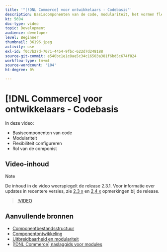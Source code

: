 ```yaml
---
title: '"[!DNL Commerce] voor ontwikkelaars - Codebasis"'
description: Basiscomponenten van de code, modulariteit, het vormen flexibiliteit, en de rol van Composer
kt: 5694
doc-type: video
topic: Development
audience: developer
level: Beginner
thumbnail: 36196.jpeg
activity: use
exl-id: f0c7b27d-7071-4454-9fbc-622d7d248188
source-git-commit: e540bc1e1c8ae5c34c16503a381f6bd5c674f824
workflow-type: tm+mt
source-wordcount: '104'
ht-degree: 0%

---
```


# [!DNL Commerce] voor ontwikkelaars - Codebasis

In deze video:

- Basiscomponenten van code
- Modulariteit
- Flexibiliteit configureren
- Rol van de componist

## Video-inhoud

>[!NOTE]
>
>De inhoud in de video weerspiegelt de release 2.3.1. Voor informatie over updates in recentere versies, zie [ 2,3 x](https://devdocs.magento.com/guides/v2.3/release-notes/bk-release-notes.html) en [2,4 x](https://devdocs.magento.com/guides/v2.4/release-notes/bk-release-notes.html) opmerkingen bij de release.

>[!VIDEO](https://video.tv.adobe.com/v/36196?quality=12&learn=on)

## Aanvullende bronnen

- [Componentbestandsstructuur](https://devdocs.magento.com/guides/v2.4/extension-dev-guide/prepare/prepare_file-str.html)
- [Componentontwikkeling](https://devdocs.magento.com/guides/v2.4/extension-dev-guide/module-development.html)
- [Uitbreidbaarheid en modulariteit](https://devdocs.magento.com/guides/v2.4/architecture/extensibility.html)
- [[!DNL Commerce] naslaggids voor modules](https://devdocs.magento.com/guides/v2.4/mrg/intro.html)
